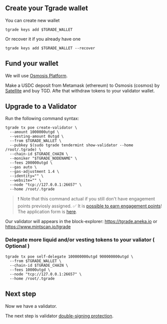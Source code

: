 ## Create your Tgrade wallet
You can create new wallet
```
tgrade keys add $TGRADE_WALLET
```
Or recover it if you already have one
```
tgrade keys add $TGRADE_WALLET --recover
```
## Fund your wallet
We will use [Osmosis Platform](https://app.osmosis.zone/).

Make a USDC deposit from Metamask (ethereum) to Osmosis (cosmos) by [Satellite](https://satellite.money/) and buy TGD. Afte that withdraw tokens to your validator wallet.

## Upgrade to a Validator
Run the following command syntax:
```
tgrade tx poe create-validator \
  --amount 1000000utgd \
  --vesting-amount 0utgd \
  --from $TGRADE_WALLET \
  --pubkey $(sudo tgrade tendermint show-validator --home /root/.tgrade) \
  --chain-id $TGRADE_CHAIN \
  --moniker "$TGRADE_NODENAME" \
  --fees 200000utgd \
  --gas auto \
  --gas-adjustment 1.4 \
  --identity="" \
  --website="" \
  --node "tcp://127.0.0.1:26657" \
  --home /root/.tgrade
```
> ❗️ Note that this command actual if you still don't have engagement points previosly assigned.
> ✅ It is [possible to earn engagement points](https://github.com/confio/tgrade-networks#upgrade-to-a-validator)! The application form is [here](https://docs.google.com/forms/d/e/1FAIpQLScJxyazrE5XqhKPiU_3FAI1kuPdMUTnX3gUj_ZX3Q1vluZ0Dg/viewform).

Our validator will appears in the block-explorer: https://tgrade.aneka.io or https://www.mintscan.io/tgrade
### Delegate more liquid and/or vesting tokens to your valiator ( Optional )
```
tgrade tx poe self-delegate 100000000utgd 900000000utgd \
  --from $TGRADE_WALLET \
  --chain-id $TGRADE_CHAIN \
  --fees 10000utgd \
  --node "tcp://127.0.0.1:26657" \
  --home /root/.tgrade
```

## Next step
Now we have a validator.

The next step is validator [double-signing protection](https://github.com/AlexToTheSun/Validator_Activity/blob/main/Mainnet-Guides/Tgrade/tmkms-validator-security.md).

